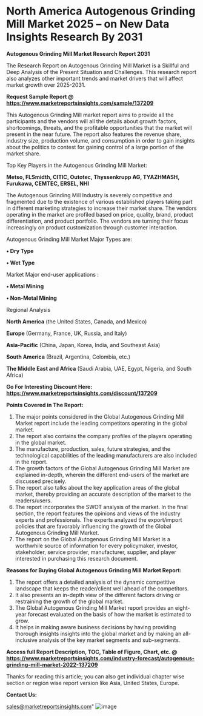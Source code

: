 # North America Autogenous Grinding Mill Market 2025 – on New Data Insights Research By 2031

<strong>Autogenous Grinding Mill Market Research Report 2031</strong>

The Research Report on Autogenous Grinding Mill Market is a Skillful and Deep Analysis of the Present Situation and Challenges. This research report also analyzes other important trends and market drivers that will affect market growth over 2025-2031.

<strong>Request Sample Report @ <a href=https://www.marketreportsinsights.com/sample/137209>https://www.marketreportsinsights.com/sample/137209</a></strong>

This Autogenous Grinding Mill market report aims to provide all the participants and the vendors will all the details about growth factors, shortcomings, threats, and the profitable opportunities that the market will present in the near future. The report also features the revenue share, industry size, production volume, and consumption in order to gain insights about the politics to contest for gaining control of a large portion of the market share.

Top Key Players in the Autogenous Grinding Mill Market:

<strong>Metso, FLSmidth, CITIC, Outotec, Thyssenkrupp AG, TYAZHMASH, Furukawa, CEMTEC, ERSEL, NHI</strong>

The Autogenous Grinding Mill Industry is severely competitive and fragmented due to the existence of various established players taking part in different marketing strategies to increase their market share. The vendors operating in the market are profiled based on price, quality, brand, product differentiation, and product portfolio. The vendors are turning their focus increasingly on product customization through customer interaction.

Autogenous Grinding Mill Market Major Types are:

<strong>• Dry Type

• Wet Type</strong>

Market Major end-user applications :

<strong>• Metal Mining

• Non-Metal Mining</strong>

Regional Analysis

</u><strong><b>North America</b></strong> (the United States, Canada, and Mexico)

<strong><b>Europe </b></strong>(Germany, France, UK, Russia, and Italy)

<strong><b>Asia-Pacific</b></strong> (China, Japan, Korea, India, and Southeast Asia)

<strong><b>South America</b></strong> (Brazil, Argentina, Colombia, etc.)

<strong><b>The Middle East and Africa</b></strong> (Saudi Arabia, UAE, Egypt, Nigeria, and South Africa)

<strong>Go For Interesting Discount Here: <a href=https://www.marketreportsinsights.com/discount/137209>https://www.marketreportsinsights.com/discount/137209</a></strong>

<strong>Points Covered in The Report:</strong>
<ol>
  <li>The major points considered in the Global Autogenous Grinding Mill Market report include the leading competitors operating in the global market.</li>
  <li>The report also contains the company profiles of the players operating in the global market.</li>
  <li>The manufacture, production, sales, future strategies, and the technological capabilities of the leading manufacturers are also included in the report.</li>
  <li>The growth factors of the Global Autogenous Grinding Mill Market are explained in-depth, wherein the different end-users of the market are discussed precisely.</li>
  <li>The report also talks about the key application areas of the global market, thereby providing an accurate description of the market to the readers/users.</li>
  <li>The report incorporates the SWOT analysis of the market. In the final section, the report features the opinions and views of the industry experts and professionals. The experts analyzed the export/import policies that are favorably influencing the growth of the Global Autogenous Grinding Mill Market.</li>
  <li>The report on the Global Autogenous Grinding Mill Market is a worthwhile source of information for every policymaker, investor, stakeholder, service provider, manufacturer, supplier, and player interested in purchasing this research document.</li>
</ol>
<strong>Reasons for Buying Global Autogenous Grinding Mill Market Report:</strong>

<ol>
  <li>The report offers a detailed analysis of the dynamic competitive landscape that keeps the reader/client well ahead of the competitors.</li>
  <li>It also presents an in-depth view of the different factors driving or restraining the growth of the global market.</li>
  <li>The Global Autogenous Grinding Mill Market report provides an eight-year forecast evaluated on the basis of how the market is estimated to grow.</li>
  <li>It helps in making aware business decisions by having providing thorough insights insights into the global market and by making an all-inclusive analysis of the key market segments and sub-segments.</li>
</ol>
<strong>Access full Report Description, TOC, Table of Figure, Chart, etc. @ <a href=https://www.marketreportsinsights.com/industry-forecast/autogenous-grinding-mill-market-2022-137209>https://www.marketreportsinsights.com/industry-forecast/autogenous-grinding-mill-market-2022-137209</a></strong>


Thanks for reading this article; you can also get individual chapter wise section or region wise report version like Asia, United States, Europe.

<strong>Contact Us:</strong>

sales@marketreportsinsights.com"
![image](https://github.com/user-attachments/assets/e3d3b576-0378-4851-b042-a7d4d547fb9b)
